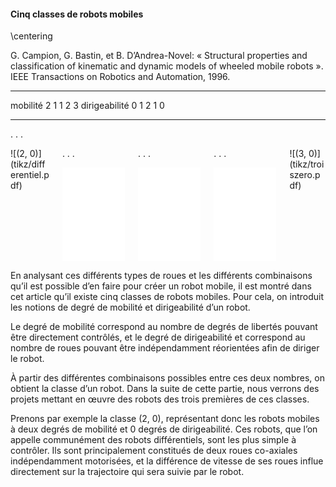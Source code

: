 #### Cinq classes de robots mobiles

\centering

G. Campion, G. Bastin, et B. D’Andrea-Novel: « Structural properties and classification of kinematic and dynamic models
of wheeled mobile robots ».  IEEE Transactions on Robotics and Automation, 1996.

-------------- --- --- --- --- ---
mobilité        2   1   1   2   3
dirigeabilité   0   1   2   1   0
-------------- --- --- --- --- ---

. . .

<div class="columns" pos="b">
<div class="column" width="20%">
![(2, 0)](tikz/differentiel.pdf)
</div>
<div class="column" width="20%">
. . .

![(1, 1)](tikz/carlike.pdf)
</div>
<div class="column" width="20%">
. . .

![(1, 2)](tikz/omni.pdf)
</div>
<div class="column" width="20%">
. . .

![(2, 1)](tikz/deuxun.pdf)
</div>
<div class="column" width="20%">
![(3, 0)](tikz/troiszero.pdf)
</div>
</div>



<div class="notes">
En analysant ces différents types de roues et les différents combinaisons qu’il est possible d’en faire pour créer un
robot mobile, il est montré dans cet article qu’il existe cinq classes de robots mobiles. Pour cela, on introduit les
notions de degré de mobilité et dirigeabilité d’un robot.

Le degré de mobilité correspond au nombre de degrés de libertés pouvant être directement contrôlés, et le  degré de
dirigeabilité et correspond au nombre de roues pouvant être indépendamment réorientées afin de diriger le robot.

À partir des différentes combinaisons possibles entre ces deux nombres, on obtient la classe d’un robot. Dans la suite
de cette partie, nous verrons des projets mettant en œuvre des robots des trois premières de ces classes.

Prenons par exemple la classe (2, 0), représentant donc les robots mobiles à deux degrés de mobilité et 0 degrés de
dirigeabilité. Ces robots, que l’on appelle communément des robots différentiels, sont les plus simple à contrôler.
Ils sont principalement constitués de deux roues co-axiales indépendamment motorisées, et la différence de vitesse de
ses roues influe directement sur la trajectoire qui sera suivie par le robot.
</div>
